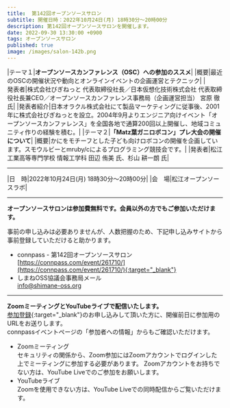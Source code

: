 ```yaml
---
title:  第142回オープンソースサロン
subtitle: 開催日時：2022年10月24日(月) 18時30分～20時00分 
description: 第142回オープンソースサロンを開催します。
date: 2022-09-30 13:30:00 +0900
tags: オープンソースサロン
published: true
image: /images/salon-142b.png
--- 
```


|<nobr>テーマ１</nobr>|__オープンソースカンファレンス（OSC）への参加のススメ__|
|<nobr>概要</nobr>|最近のOSCの開催状況や動向とオンラインイベントの企画運営とテクニック|
|<nobr>発表者</nobr>|株式会社びぎねっと 代表取締役社長／日本仮想化技術株式会社 代表取締役社長兼CEO／オープンソースカンファレンス事務局（企画運営担当） 宮原 徹 氏|
|<nobr>発表者紹介</nobr>|日本オラクル株式会社にて製品マーケティングに従事後、2001年に株式会社びぎねっとを設立。2004年9月よりエンジニア向けイベント「オープンソースカンファレンス」を全国各地で通算200回以上開催し、地域コミュニティ作りの経験を積む。|
|<nobr>テーマ２</nobr>|__「Matz葉ガニロボコン」プレ大会の開催について__|
|<nobr>概要</nobr>|かにをモチーフとした子ども向けロボコンの開催を企画しています。スモウルビーとmruby/cによるプログラミング競技会です。|
|<nobr>発表者</nobr>|松江工業高等専門学校 情報工学科 田辺 侑美 氏、杉山 耕一朗 氏|

---

|<nobr>日　時</nobr>|2022年10月24日(月) 18時30分～20時00分|
|<nobr>会　場</nobr>|松江オープンソースラボ|

---

__オープンソースサロンは参加費無料です。会員以外の方でもご参加いただけます。__  

事前の申し込みは必要ありませんが、人数把握のため、下記申し込みサイトから事前登録していただけると助かります。  

- connpass - 第142回オープンソースサロン  
[https://connpass.com/event/261710/](https://connpass.com/event/261710/){:target="_blank"}  
- しまねOSS協議会事務局メール  
[info@shimane-oss.org](mailto:info@shimane-oss.org)  

---

__ZoomミーティングとYouTubeライブで配信いたします。__  
[参加登録](https://connpass.com/event/261710/){:target="_blank"}のお申し込みして頂いた方に、開催前日に参加用のURLをお送りします。  
connpassイベントページの「参加者への情報」からもご確認いただけます。  


- Zoomミーティング  
セキュリティの関係から、Zoom参加にはZoomアカウントでログインした上でミーティングに参加する必要があります。 Zoomアカウントをお持ちでない方は、YouTube Liveでのご参加をお願いします。
- YouTubeライブ  
Zoomを使用できない方は、YouTube Liveでの同時配信からご覧いただけます。
